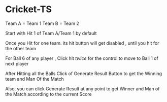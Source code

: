 # Cricket-TS

Team A = Team 1
Team B = Team 2

Start with Hit 1 of Team A/Team 1 by default

Once you Hit for one team. its hit button will get disabled , until you hit for the other team

For Ball 6 of any player , Click hit *twice* for the control to move to Ball 1 of next player

After Hitting all the Balls Click of Generate Result Button to get the Winning team and Man Of the Match

Also, you can click Generate Result at any point to get Winner and Man of the Match according to the current Score